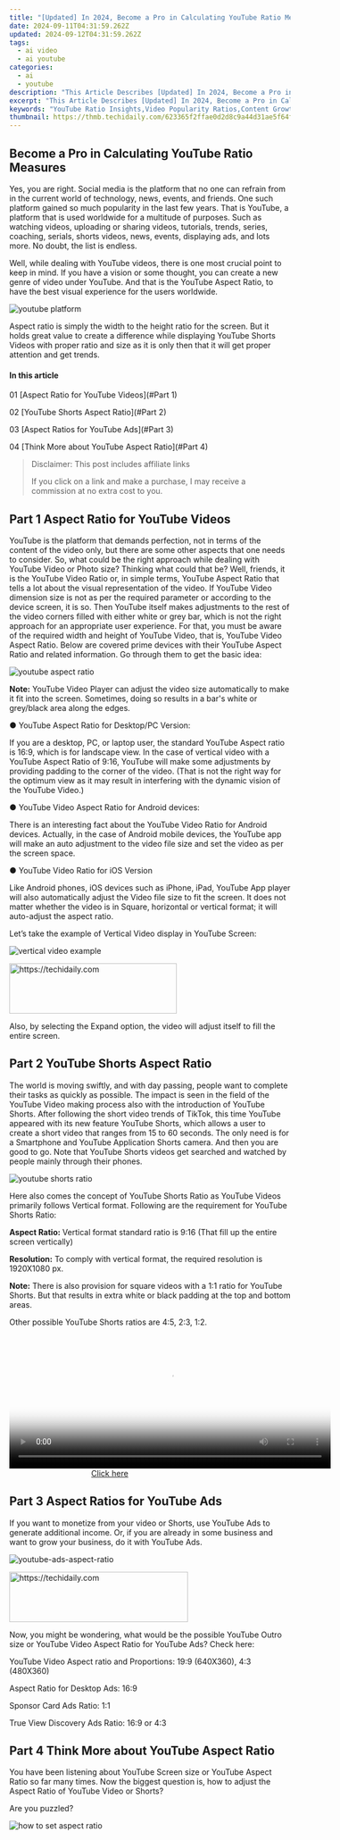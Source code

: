 ```yaml
---
title: "[Updated] In 2024, Become a Pro in Calculating YouTube Ratio Measures"
date: 2024-09-11T04:31:59.262Z
updated: 2024-09-12T04:31:59.262Z
tags:
  - ai video
  - ai youtube
categories:
  - ai
  - youtube
description: "This Article Describes [Updated] In 2024, Become a Pro in Calculating YouTube Ratio Measures"
excerpt: "This Article Describes [Updated] In 2024, Become a Pro in Calculating YouTube Ratio Measures"
keywords: "YouTube Ratio Insights,Video Popularity Ratios,Content Growth Analysis,Engagement Metrics Breakdown,Viewership Proportion Measure,Audience Share Calculation,Content Reach Evaluation"
thumbnail: https://thmb.techidaily.com/623365f2ffae0d2d8c9a44d31ae5f64f961d3fb3d2838be2d2e5cf0ae63c28b6.jpg
---
```


## Become a Pro in Calculating YouTube Ratio Measures

Yes, you are right. Social media is the platform that no one can refrain from in the current world of technology, news, events, and friends. One such platform gained so much popularity in the last few years. That is YouTube, a platform that is used worldwide for a multitude of purposes. Such as watching videos, uploading or sharing videos, tutorials, trends, series, coaching, serials, shorts videos, news, events, displaying ads, and lots more. No doubt, the list is endless.

Well, while dealing with YouTube videos, there is one most crucial point to keep in mind. If you have a vision or some thought, you can create a new genre of video under YouTube. And that is the YouTube Aspect Ratio, to have the best visual experience for the users worldwide.

![youtube platform](https://images.wondershare.com/filmora/article-images/2021/youtube-platform.jpg)

Aspect ratio is simply the width to the height ratio for the screen. But it holds great value to create a difference while displaying YouTube Shorts Videos with proper ratio and size as it is only then that it will get proper attention and get trends.

#### In this article

01 [Aspect Ratio for YouTube Videos](#Part 1)

02 [YouTube Shorts Aspect Ratio](#Part 2)

03 [Aspect Ratios for YouTube Ads](#Part 3)

04 [Think More about YouTube Aspect Ratio](#Part 4)


>  Disclaimer: This post includes affiliate links
>
>  If you click on a link and make a purchase, I may receive a commission at no extra cost to you.
>



## Part 1 Aspect Ratio for YouTube Videos

YouTube is the platform that demands perfection, not in terms of the content of the video only, but there are some other aspects that one needs to consider. So, what could be the right approach while dealing with YouTube Video or Photo size? Thinking what could that be? Well, friends, it is the YouTube Video Ratio or, in simple terms, YouTube Aspect Ratio that tells a lot about the visual representation of the video. If YouTube Video dimension size is not as per the required parameter or according to the device screen, it is so. Then YouTube itself makes adjustments to the rest of the video corners filled with either white or grey bar, which is not the right approach for an appropriate user experience. For that, you must be aware of the required width and height of YouTube Video, that is, YouTube Video Aspect Ratio. Below are covered prime devices with their YouTube Aspect Ratio and related information. Go through them to get the basic idea:

![youtube aspect ratio](https://images.wondershare.com/filmora/article-images/2021/youtube-aspect-ratio.jpg)

**Note:** YouTube Video Player can adjust the video size automatically to make it fit into the screen. Sometimes, doing so results in a bar's white or grey/black area along the edges.

**●** YouTube Aspect Ratio for Desktop/PC Version:

If you are a desktop, PC, or laptop user, the standard YouTube Aspect ratio is 16:9, which is for landscape view. In the case of vertical video with a YouTube Aspect Ratio of 9:16, YouTube will make some adjustments by providing padding to the corner of the video. (That is not the right way for the optimum view as it may result in interfering with the dynamic vision of the YouTube Video.)

**●** YouTube Video Aspect Ratio for Android devices:

There is an interesting fact about the YouTube Video Ratio for Android devices. Actually, in the case of Android mobile devices, the YouTube app will make an auto adjustment to the video file size and set the video as per the screen space.

**●** YouTube Video Ratio for iOS Version

Like Android phones, iOS devices such as iPhone, iPad, YouTube App player will also automatically adjust the Video file size to fit the screen. It does not matter whether the video is in Square, horizontal or vertical format; it will auto-adjust the aspect ratio.

Let’s take the example of Vertical Video display in YouTube Screen:

![vertical video example](https://images.wondershare.com/filmora/article-images/2021/vertical-video-example.jpg)





<!-- affiliate ads begin -->
<a href="https://aligracehair.sjv.io/c/5597632/2135414/19272" target="_top" id="2135414">
  <img src="//a.impactradius-go.com/display-ad/19272-2135414" border="0" alt="https://techidaily.com" width="300" height="90"/>
</a>
<img height="0" width="0" src="https://aligracehair.sjv.io/i/5597632/2135414/19272" style="position:absolute;visibility:hidden;" border="0" />
<!-- affiliate ads end -->




Also, by selecting the Expand option, the video will adjust itself to fill the entire screen.

## Part 2 YouTube Shorts Aspect Ratio

The world is moving swiftly, and with day passing, people want to complete their tasks as quickly as possible. The impact is seen in the field of the YouTube Video making process also with the introduction of YouTube Shorts. After following the short video trends of TikTok, this time YouTube appeared with its new feature YouTube Shorts, which allows a user to create a short video that ranges from 15 to 60 seconds. The only need is for a Smartphone and YouTube Application Shorts camera. And then you are good to go. Note that YouTube Shorts videos get searched and watched by people mainly through their phones.

![youtube shorts ratio](https://images.wondershare.com/filmora/article-images/2021/youtube-shorts-ratio.jpg)

Here also comes the concept of YouTube Shorts Ratio as YouTube Videos primarily follows Vertical format. Following are the requirement for YouTube Shorts Ratio:

**Aspect Ratio:** Vertical format standard ratio is 9:16 (That fill up the entire screen vertically)

**Resolution:** To comply with vertical format, the required resolution is 1920X1080 px.

**Note:** There is also provision for square videos with a 1:1 ratio for YouTube Shorts. But that results in extra white or black padding at the top and bottom areas.

Other possible YouTube Shorts ratios are 4:5, 2:3, 1:2.





<!-- affiliate ads begin -->
<span id="1983446">
					<video width="576" height="240" style="cursor:pointer"
           poster="//a.impactradius-go.com/display-clicktoplayimage/1983446.png"
           onclick="if(!this.playClicked){this.play();this.setAttribute('controls',true);this.playClicked=true;}">
	   <source src="//a.impactradius-go.com/display-ad/22993-1983446">
	   <img src="//a.impactradius-go.com/display-clicktoplayimage/1983446.png" style="border: none; height: 100%; width: 100%; object-fit: contain">
	</video>
	<div style="width:360px;text-align:center"><a href="javascript:window.open(decodeURIComponent('https%3A%2F%2Fhomestyler.sjv.io%2Fc%2F5597632%2F1983446%2F22993'), '_blank');void(0);">Click here</a></div>
</span>
<img height="0" width="0" src="https://imp.pxf.io/i/5597632/1983446/22993" style="position:absolute;visibility:hidden;" border="0" />
<!-- affiliate ads end -->




## Part 3 Aspect Ratios for YouTube Ads

If you want to monetize from your video or Shorts, use YouTube Ads to generate additional income. Or, if you are already in some business and want to grow your business, do it with YouTube Ads.

![youtube-ads-aspect-ratio](https://images.wondershare.com/filmora/article-images/2021/youtube-ads-aspect-ratio.jpg)





<!-- affiliate ads begin -->
<a href="https://aligracehair.sjv.io/c/5597632/2135357/19272" target="_top" id="2135357">
  <img src="//a.impactradius-go.com/display-ad/19272-2135357" border="0" alt="https://techidaily.com" width="320" height="90"/>
</a>
<img height="0" width="0" src="https://aligracehair.sjv.io/i/5597632/2135357/19272" style="position:absolute;visibility:hidden;" border="0" />
<!-- affiliate ads end -->




Now, you might be wondering, what would be the possible YouTube Outro size or YouTube Video Aspect Ratio for YouTube Ads? Check here:

YouTube Video Aspect ratio and Proportions: 19:9 (640X360), 4:3 (480X360)

Aspect Ratio for Desktop Ads: 16:9

Sponsor Card Ads Ratio: 1:1

True View Discovery Ads Ratio: 16:9 or 4:3

## Part 4 Think More about YouTube Aspect Ratio

You have been listening about YouTube Screen size or YouTube Aspect Ratio so far many times. Now the biggest question is, how to adjust the Aspect Ratio of YouTube Video or Shorts?

Are you puzzled?

![how to set aspect ratio](https://images.wondershare.com/filmora/article-images/2021/how-to-set-aspect-ratio.jpg)





<!-- affiliate ads begin -->
<span id="2135472">
					<video width="864" height="1536" style="cursor:pointer"
           poster="//a.impactradius-go.com/display-clicktoplayimage/2135472.png"
           onclick="if(!this.playClicked){this.play();this.setAttribute('controls',true);this.playClicked=true;}">
	   <source src="//a.impactradius-go.com/display-ad/18498-2135472">
	   <img src="//a.impactradius-go.com/display-clicktoplayimage/2135472.png" style="border: none; height: 100%; width: 100%; object-fit: contain">
	</video>
	<div style="width:540px;text-align:center"><a href="javascript:window.open(decodeURIComponent('https%3A%2F%2Funicoeye.pxf.io%2Fc%2F5597632%2F2135472%2F18498'), '_blank');void(0);">Click here</a></div>
</span>
<img height="0" width="0" src="https://imp.pxf.io/i/5597632/2135472/18498" style="position:absolute;visibility:hidden;" border="0" />
<!-- affiliate ads end -->




Yeah! Wait, there is the solution. Edit the aspect ratio of your video before uploading it under the YouTube Platform. For that purpose, there is one option named [Wondershae Filmora Video Editor](https://tools.techidaily.com/wondershare/filmora/download/) That is used to provide you with the Aspect ratio editing and modification option.

Let's understand how you can do so with Wondershare Filmora that most YouTubers are using to edit and adjust the Aspect Ratio of YouTube Videos.

You need to download and launch the software from the main window. There is a drop-down choice to select the desired aspect ratio for the video.

#### Wondershare Filmora

Get started easily with Filmora's powerful performance, intuitive interface, and countless effects!

[Try It Free](https://tools.techidaily.com/wondershare/filmora/download/) [Try It Free](https://tools.techidaily.com/wondershare/filmora/download/) [Try It Free](https://tools.techidaily.com/wondershare/filmora/download/) [Learn More about Filmora >](https://tools.techidaily.com/wondershare/filmora/download/)

![filmora box](https://images.wondershare.com/filmora/banner/filmora-latest-product-box-right-side.png)





<!-- affiliate ads begin -->
<a href="https://unicoeye.pxf.io/c/5597632/2134243/18498" target="_top" id="2134243">
  <img src="//a.impactradius-go.com/display-ad/18498-2134243" border="0" alt="https://techidaily.com" width="728" height="90"/>
</a>
<img height="0" width="0" src="https://unicoeye.pxf.io/i/5597632/2134243/18498" style="position:absolute;visibility:hidden;" border="0" />
<!-- affiliate ads end -->




![wondershare filmora](https://images.wondershare.com/filmora/article-images/2021/filmora-video.png)

There is another option also, after launching the software, upload your project video. Then, under Project settings, change and set the required aspect ratio.

![filmora project settings](https://images.wondershare.com/filmora/article-images/2021/filmora-project-settings.jpg)

Simple isn't it. Yes, the process is quite simple. You can easily change YouTube Video size dimensions without any hassle using Wondershare Filmora editor and that quickly. So, get up and record some interesting YouTube videos or Shorts, mix them up with colors, spicy talk, and change the aspect ratio with ease. You are ready to rock the world of YouTube videos with these simple steps, the right approach that most YouTube Videomakers follow worldwide.





<!-- affiliate ads begin -->
<a href="https://ephamedtechinc.pxf.io/c/5597632/2137227/26400" target="_top" id="2137227">
  <img src="//a.impactradius-go.com/display-ad/26400-2137227" border="0" alt="https://techidaily.com" width="728" height="90"/>
</a>
<img height="0" width="0" src="https://ephamedtechinc.pxf.io/i/5597632/2137227/26400" style="position:absolute;visibility:hidden;" border="0" />
<!-- affiliate ads end -->




## Conclusion

**●** So guys, finally, I hope now you are pretty sure about what is YouTube video ratio, its importance while dealing with videos, shorts, or posting any ads to promote your business. YouTube file size is something that is changing its dimensions as per the user experience and needs. In the last few years, the user base shifted from TV, desktop to phone, laptops, and smart devices. As a result, the aspect ratio also gets changed with time. Thus, having a proper understanding of adjusting the width and height of YouTube Videos to bring the dynamic vision to the video will create a real difference. Also, using Wondershare Filmora will open the door of options to modify your YouTube file size and many editing options along with.

Aspect ratio is simply the width to the height ratio for the screen. But it holds great value to create a difference while displaying YouTube Shorts Videos with proper ratio and size as it is only then that it will get proper attention and get trends.


<ins class="adsbygoogle"
     style="display:block"
     data-ad-format="autorelaxed"
     data-ad-client="ca-pub-7571918770474297"
     data-ad-slot="1223367746"></ins>



<ins class="adsbygoogle"
     style="display:block"
     data-ad-client="ca-pub-7571918770474297"
     data-ad-slot="8358498916"
     data-ad-format="auto"
     data-full-width-responsive="true"></ins>





<span class="atpl-alsoreadstyle">Also read:</span>
<div><ul>
<li><a href="https://youtube-webster.techidaily.com/024-approved-best-practices-in-choosing-the-perfect-format-for-youtube-videos/"><u>[New] 2024 Approved Best Practices in Choosing the Perfect Format for YouTube Videos</u></a></li>
<li><a href="https://instagram-clips.techidaily.com/new-2024-approved-mastering-social-medias-highest-wave-instagrams-thousand-strong-fanbase/"><u>[New] 2024 Approved Mastering Social Media's Highest Wave - Instagram’s Thousand-Strong Fanbase</u></a></li>
<li><a href="https://video-capture.techidaily.com/new-2024-approved-revealing-mycams-true-recording-potential/"><u>[New] 2024 Approved Revealing MyCam’s True Recording Potential</u></a></li>
<li><a href="https://youtube-web.techidaily.com/jeys-path-to-prosperity-monetizing-his-online-presence/"><u>[New] Ajey's Path to Prosperity Monetizing His Online Presence</u></a></li>
<li><a href="https://youtube-web.techidaily.com/ive-into-a-stream-of-9-full-length-festive-flicks-no-charge-in-2024/"><u>[New] Dive Into a Stream of 9 Full-Length Festive Flicks - No Charge, In 2024</u></a></li>
<li><a href="https://youtube-web.techidaily.com/nlightening-your-youtube-footage-with-proper-lighting/"><u>[New] Enlightening Your YouTube Footage with Proper Lighting</u></a></li>
<li><a href="https://fox-access.techidaily.com/new-in-2024-evolving-narratives-in-virtual-cinema-landscapes/"><u>[New] In 2024, Evolving Narratives in Virtual Cinema Landscapes</u></a></li>
<li><a href="https://youtube-web.techidaily.com/n-2024-finding-free-music-a-producers-handbook/"><u>[New] In 2024, Finding Free Music A Producer's Handbook</u></a></li>
<li><a href="https://youtube-web.techidaily.com/n-2024-get-free-stock-footage-from-these-4-youtube-channels/"><u>[New] In 2024, Get Free Stock Footage From These 4 YouTube Channels</u></a></li>
<li><a href="https://youtube-web.techidaily.com/n-2024-highest-rated-smartphone-camera-and-recording-apps-iphone-vs-android/"><u>[New] In 2024, Highest Rated Smartphone Camera & Recording Apps IPhone vs Android</u></a></li>
<li><a href="https://youtube-web.techidaily.com/n-2024-precision-in-performance-utilizing-social-blade-for-youtube-data/"><u>[New] In 2024, Precision in Performance Utilizing Social Blade for YouTube Data</u></a></li>
<li><a href="https://youtube-web.techidaily.com/n-2024-subscriber-led-achievement-awards-in-content-space/"><u>[New] In 2024, Subscriber-Led Achievement Awards in Content Space</u></a></li>
<li><a href="https://youtube-web.techidaily.com/n-2024-unveiling-the-secret-for-instantaneous-deletion-of-youtube-feedbacks/"><u>[New] In 2024, Unveiling the Secret for Instantaneous Deletion of Youtube Feedbacks</u></a></li>
<li><a href="https://youtube-web.techidaily.com/aking-the-leap-set-up-a-sports-vlog-on-macos-for-2024/"><u>[New] Making the Leap Set Up a Sports Vlog on macOS for 2024</u></a></li>
<li><a href="https://youtube-web.techidaily.com/avigating-the-nook-how-jake-paul-snagged-youtube-success-for-2024/"><u>[New] Navigating the Nook How Jake Paul Snagged YouTube Success for 2024</u></a></li>
<li><a href="https://youtube-web.techidaily.com/he-key-to-flawless-shots-using-a-tripod-correctly-in-video-blogging-for-2024/"><u>[New] The Key to Flawless Shots Using a Tripod Correctly in Video Blogging for 2024</u></a></li>
<li><a href="https://youtube-web.techidaily.com/hriving-as-a-team-on-youtube-perfect-pairings-for-success-for-2024/"><u>[New] Thriving as a Team on YouTube Perfect Pairings for Success for 2024</u></a></li>
<li><a href="https://youtube-web.techidaily.com/ltimate-leaderboard-locator-youtubes-most-pop-videos/"><u>[New] Ultimate Leaderboard Locator YouTube's Most Pop Videos</u></a></li>
<li><a href="https://youtube-web.techidaily.com/ed-2024-approved-decipher-the-best-video-tracker-tools-for-high-impact-results/"><u>[Updated] 2024 Approved Decipher the Best Video Tracker Tools for High-Impact Results</u></a></li>
<li><a href="https://youtube-web.techidaily.com/ed-2024-approved-enhance-youtube-video-speed-fast-render-and-upload-techniques/"><u>[Updated] 2024 Approved Enhance YouTube Video Speed - Fast Render and Upload Techniques</u></a></li>
<li><a href="https://youtube-web.techidaily.com/ed-2024-approved-the-ultimate-guide-to-digital-green-magic-comprecipate-free-lessons-from-4-masterful-channels/"><u>[Updated] 2024 Approved The Ultimate Guide to Digital Green Magic Comprecipate Free Lessons From 4 Masterful Channels</u></a></li>
<li><a href="https://youtube-web.techidaily.com/ed-2024-approved-understanding-youtubes-rating-mechanism-nuances/"><u>[Updated] 2024 Approved Understanding YouTube's Rating Mechanism Nuances</u></a></li>
<li><a href="https://youtube-web.techidaily.com/ed-in-2024-enriching-slides-video-incorporation-from-youtube/"><u>[Updated] In 2024, Enriching Slides Video Incorporation From YouTube</u></a></li>
<li><a href="https://youtube-web.techidaily.com/ed-in-2024-windows-movie-maker-tips-for-youtube-editing-excellence/"><u>[Updated] In 2024, Windows Movie Maker Tips for YouTube Editing Excellence</u></a></li>
<li><a href="https://youtube-web.techidaily.com/ed-social-media-savvy-top-trending-hashtags-for-youtubers/"><u>[Updated] Social Media Savvy Top Trending Hashtags for Youtubers</u></a></li>
<li><a href="https://youtube-web.techidaily.com/ed-step-by-step-guide-to-rearranging-youtube-playlists/"><u>[Updated] Step-by-Step Guide to Rearranging YouTube Playlists</u></a></li>
<li><a href="https://youtube-web.techidaily.com/approved-free-7-best-apps-to-go-live-on-youtube-from-iphone-or-android/"><u>2024 Approved FREE 7 Best Apps to Go Live on YouTube From iPhone or Android</u></a></li>
<li><a href="https://youtube-web.techidaily.com/approved-maximizing-channel-visibility-banner-size-and-art-dimensions-explained/"><u>2024 Approved Maximizing Channel Visibility Banner Size and Art Dimensions Explained</u></a></li>
<li><a href="https://tech-savvy.techidaily.com/accelerate-your-computer-speeding-up-windows-11-vs-windows-turbocharging-techniques/"><u>Accelerate Your Computer: Speeding Up Windows 11 Vs. Windows Turbocharging Techniques</u></a></li>
<li><a href="https://youtube-web.techidaily.com/ing-the-best-video-game-openers-on-yt-no-money-max-impact-for-2024/"><u>Curating the Best Video Game Openers on YT No Money, Max Impact for 2024</u></a></li>
<li><a href="https://win-able.techidaily.com/fixing-the-issue-how-to-stop-snowrunner-from-continuously-crashing-on-your-pc/"><u>Fixing the Issue: How to Stop SnowRunner From Continuously Crashing on Your PC</u></a></li>
<li><a href="https://hardware-updates.techidaily.com/free-logitech-sound-driver-installation-files-for-windows-10-7-and-8/"><u>Free Logitech Sound Driver Installation Files for Windows 10, 7 & 8</u></a></li>
<li><a href="https://hardware-updates.techidaily.com/1722962752804-get-your-focusrite-scarlett-2i4-control-surfaces-and-interfaces-install-on-windows-today/"><u>Get Your Focusrite Scarlett 2I4 Control Surfaces & Interfaces - Install on Windows Today</u></a></li>
<li><a href="https://win-able.techidaily.com/how-to-address-and-resolve-the-game-security-compromised-alert/"><u>How To Address and Resolve The 'Game Security Compromised' Alert</u></a></li>
<li><a href="https://unlock-android.techidaily.com/how-to-unlock-a-network-locked-xiaomi-civi-3-phone-by-drfone-android/"><u>How to Unlock a Network Locked Xiaomi Civi 3 Phone?</u></a></li>
<li><a href="https://youtube-web.techidaily.com/24-from-novice-to-vlogger-your-guide-to-creating-a-youtube-chanel/"><u>In 2024, From Novice to Vlogger Your Guide to Creating a YouTube Chanel</u></a></li>
<li><a href="https://instagram-clips.techidaily.com/in-2024-guide-shutting-down-igtv/"><u>In 2024, Guide Shutting Down IGTV</u></a></li>
<li><a href="https://screen-mirror.techidaily.com/in-2024-how-oppo-reno-10-proplus-5g-mirror-screen-to-pc-drfone-by-drfone-android/"><u>In 2024, How Oppo Reno 10 Pro+ 5G Mirror Screen to PC? | Dr.fone</u></a></li>
<li><a href="https://android-unlock.techidaily.com/in-2024-how-to-remove-or-bypass-knox-enrollment-service-on-lava-yuva-3-by-drfone-android/"><u>In 2024, How To Remove or Bypass Knox Enrollment Service On Lava Yuva 3</u></a></li>
<li><a href="https://unlock-android.techidaily.com/in-2024-how-to-unlock-any-infinix-hot-40-pro-phone-password-using-emergency-call-by-drfone-android/"><u>In 2024, How To Unlock Any Infinix Hot 40 Pro Phone Password Using Emergency Call</u></a></li>
<li><a href="https://bypass-frp.techidaily.com/in-2024-is-gsm-flasher-adb-legit-full-review-to-bypass-your-honor-play-7tfrp-lock-by-drfone-android/"><u>In 2024, Is GSM Flasher ADB Legit? Full Review To Bypass Your Honor Play 7TFRP Lock</u></a></li>
<li><a href="https://youtube-web.techidaily.com/24-joshis-success-youtube-earnings-strategy/"><u>In 2024, Joshi's Success YouTube Earnings Strategy</u></a></li>
<li><a href="https://youtube-webster.techidaily.com/24-should-you-pay-for-unlimited-youtube/"><u>In 2024, Should You Pay for Unlimited YouTube?</u></a></li>
<li><a href="https://android-location-track.techidaily.com/in-2024-two-ways-to-track-my-boyfriends-itel-p55-without-him-knowing-drfone-by-drfone-virtual-android/"><u>In 2024, Two Ways to Track My Boyfriends Itel P55 without Him Knowing | Dr.fone</u></a></li>
<li><a href="https://facebook-video-recording.techidaily.com/liberating-laughter-through-limitations-funniest-facebook-detainment-tales/"><u>Liberating Laughter Through Limitations Funniest Facebook Detainment Tales</u></a></li>
<li><a href="https://win-solutions.techidaily.com/nba-2k24-troubleshooting-guide-solving-the-727e66ac-2024-glitch/"><u>NBA 2K24 Troubleshooting Guide: Solving the 727E66ac-2024 Glitch</u></a></li>
<li><a href="https://video-ai-editor.techidaily.com/new-2024-approved-is-virtualdub-still-the-best-choice-a-review-and-comparison-of-top-alternatives/"><u>New 2024 Approved Is Virtualdub Still the Best Choice? A Review and Comparison of Top Alternatives</u></a></li>
<li><a href="https://win11.techidaily.com/overcoming-in-use-device-names-on-your-windows-system/"><u>Overcoming In-Use Device Names on Your Windows System</u></a></li>
<li><a href="https://tech-revival.techidaily.com/pros-cons-and-predictions-ai-in-your-budget-strategies/"><u>Pros, Cons, and Predictions: AI in Your Budget Strategies</u></a></li>
<li><a href="https://fake-location.techidaily.com/read-this-guide-to-find-a-reliable-alternative-to-fake-gps-on-vivo-s17-pro-drfone-by-drfone-virtual-android/"><u>Read This Guide to Find a Reliable Alternative to Fake GPS On Vivo S17 Pro | Dr.fone</u></a></li>
<li><a href="https://app-tips.techidaily.com/top-6-must-have-android-contact-widget-apps-of-2024-a-comprehensive-guide/"><u>Top 6 Must-Have Android Contact Widget Apps of 2024: A Comprehensive Guide</u></a></li>
<li><a href="https://some-skills.techidaily.com/transform-your-avi-images-from-video-to-graphics-using-filmora-for-2024/"><u>Transform Your AVI Images From Video To Graphics Using Filmora for 2024</u></a></li>
<li><a href="https://youtube-web.techidaily.com/sh-the-potential-of-youtube-videos-through-strategic-chapters-and-segments/"><u>Unleash the Potential of YouTube Videos Through Strategic Chapters and Segments</u></a></li>
<li><a href="https://youtube-web.techidaily.com/ge-wonders-enhancing-with-youtubes-playlist-features-for-2024/"><u>Webpage Wonders Enhancing with YouTube's Playlist Features for 2024</u></a></li>
<li><a href="https://win-howtos.techidaily.com/windows-update-stuck-at-100-solved/"><u>Windows Update Stuck at 100% [SOLVED]</u></a></li>
</ul></div>




